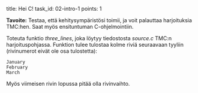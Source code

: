 title: Hei C!
task_id: 02-intro-1
points: 1


**Tavoite:** Testaa, että kehitysympäristösi toimii, ja voit palauttaa
harjoituksia TMC:hen. Saat myös ensituntuman C-ohjelmointiin.

Toteuta funktio *three_lines*, joka löytyy tiedostosta *source.c*
TMC:n harjoituspohjassa. Funktion tulee tulostaa kolme riviä
seuraavaan tyyliin (rivinumerot eivät ole osa tulostetta):

    January
    February
    March

Myös viimeisen rivin lopussa pitää olla rivinvaihto.
